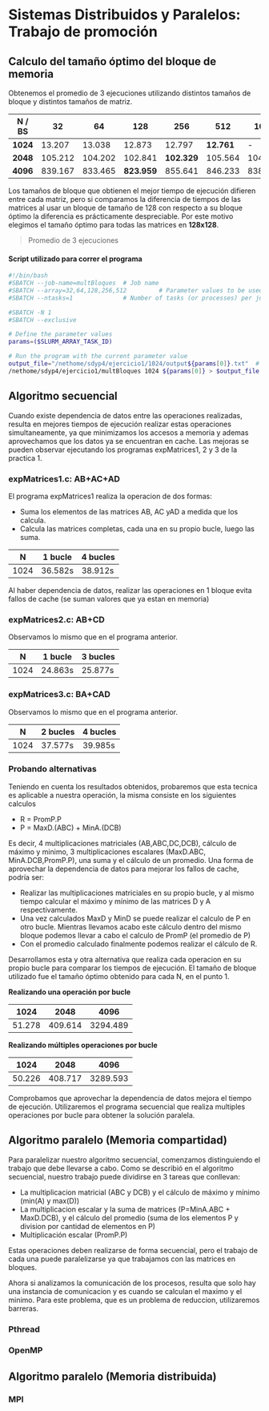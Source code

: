 # Sistemas Distribuidos y Paralelos: Trabajo de promoción

## Calculo del tamaño óptimo del bloque de memoria
Obtenemos el promedio de 3 ejecuciones utilizando distintos tamaños de bloque y distintos tamaños de matriz.

| N / BS   | 32      | 64      | 128         | 256         | 512        | 1024    | 2048    | 4096 |
| -------- | ------- | ------- | ----------- | ----------- | ---------- | ------- | ------- | ---- |
| **1024** | 13.207  | 13.038  | 12.873      | 12.797      | **12.761** | -       | -       | -    |
| **2048** | 105.212 | 104.202 | 102.841     | **102.329** | 105.564    | 104.719 | -       | -    |
| **4096** | 839.167 | 833.465 | **823.959** | 855.641     | 846.233    | 838.107 | 833.543 | -    |

Los tamaños de bloque que obtienen el mejor tiempo de ejecución difieren entre cada matriz, pero si comparamos la diferencia de tiempos de las matrices al usar un bloque de tamaño de 128 con respecto a su bloque óptimo la diferencia es prácticamente despreciable. Por este motivo elegimos el tamaño óptimo para todas las matrices en **128x128**.

>Promedio de 3 ejecuciones

#### Script utilizado para correr el programa
```bash
#!/bin/bash
#SBATCH --job-name=multBloques  # Job name
#SBATCH --array=32,64,128,256,512         # Parameter values to be used
#SBATCH --ntasks=1              # Number of tasks (or processes) per job array task

#SBATCH -N 1
#SBATCH --exclusive

# Define the parameter values
params=($SLURM_ARRAY_TASK_ID)

# Run the program with the current parameter value
output_file="/nethome/sdyp4/ejercicio1/1024/output${params[0]}.txt"  # Output file name based on the parameter value
/nethome/sdyp4/ejercicio1/multBloques 1024 ${params[0]} > $output_file
```
## Algoritmo secuencial

Cuando existe dependencia de datos entre las operaciones realizadas, resulta en mejores tiempos de ejecución realizar estas operaciones simultaneamente, ya que minimizamos los accesos a memoria y ademas aprovechamos que los datos ya se encuentran en cache. Las mejoras se pueden observar ejecutando los programas expMatrices1, 2 y 3 de la practica 1.

### expMatrices1.c: AB+AC+AD
El programa expMatrices1 realiza la operacion de dos formas:

* Suma los elementos de las matrices AB, AC yAD a medida que los calcula.
* Calcula las matrices completas, cada una en su propio bucle, luego las suma.

| N    | 1 bucle | 4 bucles |
| ---- | ------- | -------- |
| 1024 | 36.582s | 38.912s  |

Al haber dependencia de datos, realizar las operaciones en 1 bloque evita fallos de cache (se suman valores que ya estan en memoria)

### expMatrices2.c: AB+CD
Observamos lo mismo que en el programa anterior.

| N    | 1 bucle | 3 bucles |
| ---- | ------- | -------- |
| 1024 | 24.863s | 25.877s  |

### expMatrices3.c: BA+CAD
Observamos lo mismo que en el programa anterior.

| N    | 2 bucles | 4 bucles |
| ---- | -------- | -------- |
| 1024 | 37.577s  | 39.985s  |

### Probando alternativas
Teniendo en cuenta los resultados obtenidos, probaremos que esta tecnica es aplicable a nuestra operación, la misma consiste en los siguientes calculos

- R = PromP.P
- P = MaxD.(ABC) + MinA.(DCB)

Es decir, 4 multiplicaciones matriciales (AB,ABC,DC,DCB), cálculo de máximo y minimo, 3 multiplicaciones escalares (MaxD.ABC, MinA.DCB,PromP.P), una suma y el cálculo de un promedio. Una forma de aprovechar la dependencia de datos para mejorar los fallos de cache, podría ser:
- Realizar las multiplicaciones matriciales en su propio bucle, y al mismo tiempo calcular el máximo y mínimo de las matrices D y A respectivamente.
- Una vez calculados MaxD y MinD se puede realizar el calculo de P en otro bucle. Mientras llevamos acabo este cálculo dentro del mismo bloque podemos llevar a cabo el calculo de PromP (el promedio de P)
- Con el promedio calculado finalmente podemos realizar el cálculo de R.

Desarrollamos esta y otra alternativa que realiza cada operacion en su propio bucle para comparar los tiempos de ejecución. El tamaño de bloque utilizado fue el tamaño óptimo obtenido para cada N, en el punto 1.

**Realizando una operación por bucle**

| 1024   | 2048    | 4096     |
| ------ | ------- | -------- |
| 51.278 | 409.614 | 3294.489 |

**Realizando múltiples operaciones por bucle**
  
| 1024   | 2048    | 4096     |
| ------ | ------- | -------- |
| 50.226 | 408.717 | 3289.593 |

Comprobamos que aprovechar la dependencia de datos mejora el tiempo de ejecución. Utilizaremos el programa secuencial que realiza multiples operaciones por bucle para obtener la solución paralela.

## Algoritmo paralelo (Memoria compartidad)
Para paralelizar nuestro algoritmo secuencial, comenzamos distinguiendo el trabajo que debe llevarse a cabo. Como se describió en el algoritmo secuencial, nuestro trabajo puede dividirse en 3 tareas que conllevan:

- La multiplicacion matricial (ABC y DCB) y el cálculo de máximo y mínimo (min(A) y max(D))
- La multiplicacion escalar y la suma de matrices (P=MinA.ABC + MaxD.DCB), y el cálculo del promedio (suma de los elementos P y division por cantidad de elementos en P)
- Multiplicación escalar (PromP.P)

Estas operaciones deben realizarse de forma secuencial, pero el trabajo de cada una puede paralelizarse ya que trabajamos con las matrices en bloques.

Ahora si analizamos la comunicación de los procesos, resulta que solo hay una instancia de comunicacion y es cuando se calculan el maximo y el minimo. Para este problema, que es un problema de reduccion, utilizaremos barreras.


### Pthread
### OpenMP
## Algoritmo paralelo (Memoria distribuida)
### MPI